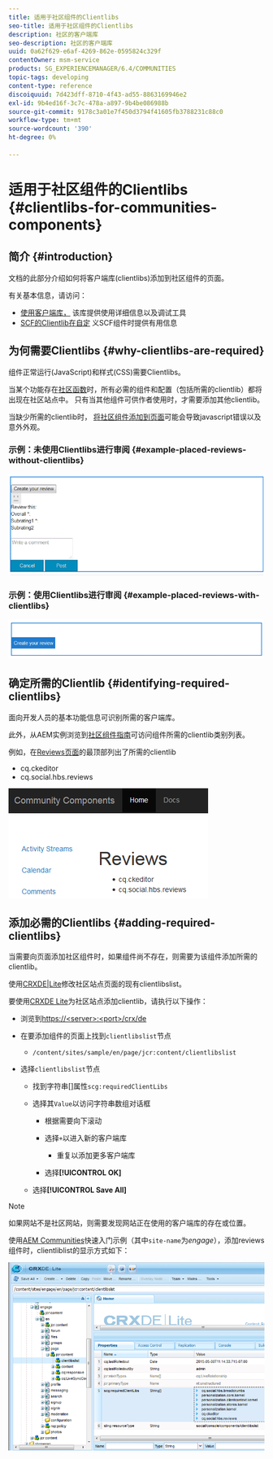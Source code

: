 ```yaml
---
title: 适用于社区组件的Clientlibs
seo-title: 适用于社区组件的Clientlibs
description: 社区的客户端库
seo-description: 社区的客户端库
uuid: 0a62f629-e6af-4269-862e-0595824c329f
contentOwner: msm-service
products: SG_EXPERIENCEMANAGER/6.4/COMMUNITIES
topic-tags: developing
content-type: reference
discoiquuid: 7d423dff-8710-4f43-ad55-8863169946e2
exl-id: 9b4ed16f-3c7c-478a-a897-9b4be086988b
source-git-commit: 9178c3a01e7f450d3794f41605fb3788231c88c0
workflow-type: tm+mt
source-wordcount: '390'
ht-degree: 0%

---
```


# 适用于社区组件的Clientlibs {#clientlibs-for-communities-components}

## 简介 {#introduction}

文档的此部分介绍如何将客户端库(clientlibs)添加到社区组件的页面。

有关基本信息，请访问：

* [使用客户端库，](../../help/sites-developing/clientlibs.md) 该库提供使用详细信息以及调试工具
* [SCF的Clientlib在自定](client-customize.md#clientlibs) 义SCF组件时提供有用信息

## 为何需要Clientlibs {#why-clientlibs-are-required}

组件正常运行(JavaScript)和样式(CSS)需要Clientlibs。

当某个功能存在[社区函数](functions.md)时，所有必需的组件和配置（包括所需的clientlib）都将出现在社区站点中。 只有当其他组件可供作者使用时，才需要添加其他clientlib。

当缺少所需的clientlib时， [将社区组件添加到页面](author-communities.md)可能会导致javascript错误以及意外外观。

### 示例：未使用Clientlibs进行审阅 {#example-placed-reviews-without-clientlibs}

![chlimage_1-244](assets/chlimage_1-244.png)

### 示例：使用Clientlibs进行审阅 {#example-placed-reviews-with-clientlibs}

![chlimage_1-245](assets/chlimage_1-245.png)

## 确定所需的Clientlib {#identifying-required-clientlibs}

面向开发人员的基本功能信息可识别所需的客户端库。

此外，从AEM实例浏览到[社区组件指南](components-guide.md)可访问组件所需的clientlib类别列表。

例如，在[Reviews页面](http://localhost:4502/content/community-components/en/reviews.html)的最顶部列出了所需的clientlib

* cq.ckeditor
* cq.social.hbs.reviews

![chlimage_1-246](assets/chlimage_1-246.png)

## 添加必需的Clientlibs {#adding-required-clientlibs}

当需要向页面添加社区组件时，如果组件尚不存在，则需要为该组件添加所需的clientlib。

使用[CRXDE|Lite](#using-crxde-lite)修改社区站点页面的现有clientlibslist。

要使用[CRXDE Lite](../../help/sites-developing/developing-with-crxde-lite.md)为社区站点添加clientlib，请执行以下操作：

* 浏览到[https://&lt;server>:&lt;port>/crx/de](http://localhost:4502/crx/de)
* 在要添加组件的页面上找到`clientlibslist`节点

   * `/content/sites/sample/en/page/jcr:content/clientlibslist`

* 选择`clientlibslist`节点

   * 找到字符串[]属性`scg:requiredClientLibs`
   * 选择其`Value`以访问字符串数组对话框

      * 根据需要向下滚动
      * 选择`+`以进入新的客户端库

         * 重复以添加更多客户端库
      * 选择&#x200B;**[!UICONTROL OK]**
   * 选择&#x200B;**[!UICONTROL Save All]**



>[!NOTE]
>
>如果网站不是社区网站，则需要发现网站正在使用的客户端库的存在或位置。

使用[AEM Communities](getting-started.md)快速入门示例（其中`site-name`为&#x200B;*engage*），添加reviews组件时，clientliblist的显示方式如下：

![chlimage_1-247](assets/chlimage_1-247.png)
